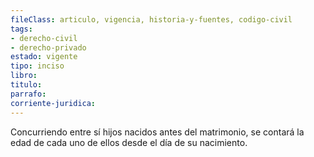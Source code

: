 ```yaml
---
fileClass: articulo, vigencia, historia-y-fuentes, codigo-civil
tags:
- derecho-civil
- derecho-privado
estado: vigente
tipo: inciso
libro:
titulo:
parrafo:
corriente-juridica:
---
```

Concurriendo entre sí hijos nacidos antes del matrimonio, se contará la edad de cada uno de ellos desde el día de su nacimiento.